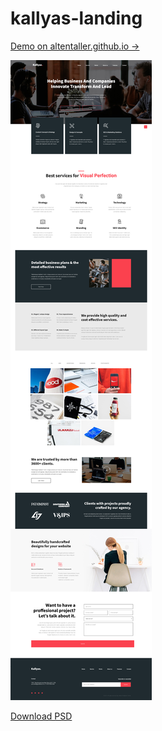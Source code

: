 # kallyas-landing

<a href="https://altentaller.github.io/agency-landing/">Demo  on altentaller.github.io &rarr;</a>

![alt text](https://raw.githubusercontent.com/Altentaller/agency-landing/master/Screenshot.png "screenshot")

<a href="https://hogash.com/downloads/business-agency-free-psd-template/">Download PSD</a>
